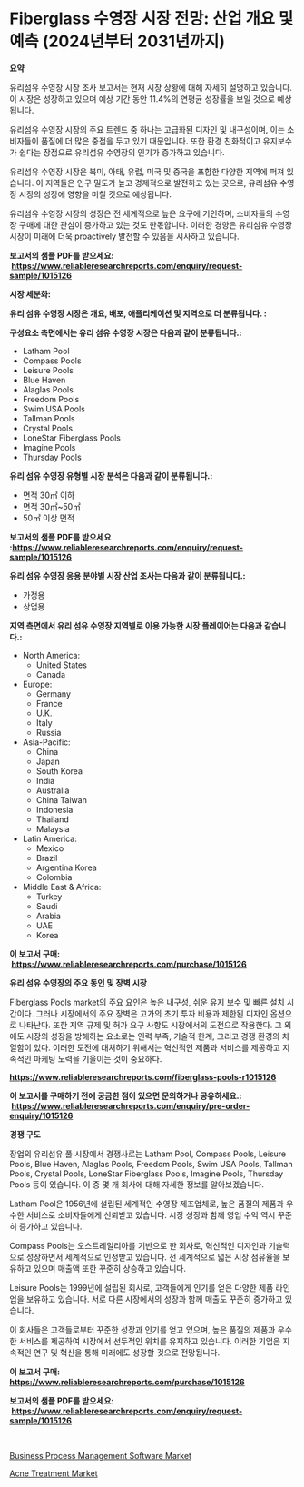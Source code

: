 <p><h1>Fiberglass 수영장 시장 전망: 산업 개요 및 예측 (2024년부터 2031년까지)</h1></p><p><strong>요약</strong></p>
<p><p>유리섬유 수영장 시장 조사 보고서는 현재 시장 상황에 대해 자세히 설명하고 있습니다. 이 시장은 성장하고 있으며 예상 기간 동안 11.4%의 연평균 성장률을 보일 것으로 예상됩니다.</p><p>유리섬유 수영장 시장의 주요 트렌드 중 하나는 고급화된 디자인 및 내구성이며, 이는 소비자들이 품질에 더 많은 중점을 두고 있기 때문입니다. 또한 환경 친화적이고 유지보수가 쉽다는 장점으로 유리섬유 수영장의 인기가 증가하고 있습니다.</p><p>유리섬유 수영장 시장은 북미, 아태, 유럽, 미국 및 중국을 포함한 다양한 지역에 퍼져 있습니다. 이 지역들은 인구 밀도가 높고 경제적으로 발전하고 있는 곳으로, 유리섬유 수영장 시장의 성장에 영향을 미칠 것으로 예상됩니다.</p><p>유리섬유 수영장 시장의 성장은 전 세계적으로 높은 요구에 기인하며, 소비자들의 수영장 구매에 대한 관심이 증가하고 있는 것도 한몫합니다. 이러한 경향은 유리섬유 수영장 시장이 미래에 더욱 proactively 발전할 수 있음을 시사하고 있습니다.</p></p>
<p><strong>보고서의 샘플 PDF를 받으세요: &nbsp;<a href="https://www.reliableresearchreports.com/enquiry/request-sample/1015126">https://www.reliableresearchreports.com/enquiry/request-sample/1015126</a></strong></p>
<p><strong>시장 세분화:</strong></p>
<p><strong> 유리 섬유 수영장 시장은 개요, 배포, 애플리케이션 및 지역으로 더 분류됩니다. :</strong></p>
<p><strong>구성요소 측면에서는 유리 섬유 수영장 시장은 다음과 같이 분류됩니다.:</strong></p>
<p><ul><li>Latham Pool</li><li>Compass Pools</li><li>Leisure Pools</li><li>Blue Haven</li><li>Alaglas Pools</li><li>Freedom Pools</li><li>Swim USA Pools</li><li>Tallman Pools</li><li>Crystal Pools</li><li>LoneStar Fiberglass Pools</li><li>Imagine Pools</li><li>Thursday Pools</li></ul></p>
<p><strong> 유리 섬유 수영장 유형별 시장 분석은 다음과 같이 분류됩니다.:</strong></p>
<p><ul><li>면적 30㎡ 이하</li><li>면적 30㎡~50㎡</li><li>50㎡ 이상 면적</li></ul></p>
<p><strong>보고서의 샘플 PDF를 받으세요 :<a href="https://www.reliableresearchreports.com/enquiry/request-sample/1015126">https://www.reliableresearchreports.com/enquiry/request-sample/1015126</a></strong></p>
<p><strong> 유리 섬유 수영장 응용 분야별 시장 산업 조사는 다음과 같이 분류됩니다.:</strong></p>
<p><ul><li>가정용</li><li>상업용</li></ul></p>
<p><strong>지역 측면에서 유리 섬유 수영장 지역별로 이용 가능한 시장 플레이어는 다음과 같습니다.:</strong></p>
<p><ul>
    <li>
        North America:
        <ul>
            <li>United States</li>
            <li>Canada</li>
        </ul>
    </li>
    <li>
        Europe:
        <ul>
            <li>Germany</li>
            <li>France</li>
            <li>U.K.</li>
            <li>Italy</li>
            <li>Russia</li>
        </ul>
    </li>
    <li>
        Asia-Pacific:
        <ul>
            <li>China</li>
            <li>Japan</li>
            <li>South Korea</li>
            <li>India</li>
            <li>Australia</li>
            <li>China Taiwan</li>
            <li>Indonesia</li>
            <li>Thailand</li>
            <li>Malaysia</li>
        </ul>
    </li>
    <li>
        Latin America:
        <ul>
            <li>Mexico</li>
            <li>Brazil</li>
            <li>Argentina Korea</li>
            <li>Colombia</li>
        </ul>
    </li>
    <li>
        Middle East & Africa:
        <ul>
            <li>Turkey</li>
            <li>Saudi</li>
            <li>Arabia</li>
            <li>UAE</li>
            <li>Korea</li>
        </ul>
    </li>
    </ul></p>
<p><strong>이 보고서 구매: &nbsp;<a href="https://www.reliableresearchreports.com/purchase/1015126">https://www.reliableresearchreports.com/purchase/1015126</a></strong></p>
<p><strong>유리 섬유 수영장의 주요 동인 및 장벽 시장</strong></p>
<p><p>Fiberglass Pools market의 주요 요인은 높은 내구성, 쉬운 유지 보수 및 빠른 설치 시간이다. 그러나 시장에서의 주요 장벽은 고가의 초기 투자 비용과 제한된 디자인 옵션으로 나타난다. 또한 지역 규제 및 허가 요구 사항도 시장에서의 도전으로 작용한다. 그 외에도 시장의 성장을 방해하는 요소로는 인력 부족, 기술적 한계, 그리고 경쟁 환경의 치열함이 있다. 이러한 도전에 대처하기 위해서는 혁신적인 제품과 서비스를 제공하고 지속적인 마케팅 노력을 기울이는 것이 중요하다.</p></p>
<p><strong><a href="https://www.reliableresearchreports.com/fiberglass-pools-r1015126">https://www.reliableresearchreports.com/fiberglass-pools-r1015126</a></strong></p>
<p><strong>이 보고서를 구매하기 전에 궁금한 점이 있으면 문의하거나 공유하세요.: &nbsp;<a href="https://www.reliableresearchreports.com/enquiry/pre-order-enquiry/1015126">https://www.reliableresearchreports.com/enquiry/pre-order-enquiry/1015126</a></strong></p>
<p><strong>경쟁 구도</strong></p>
<p><p>장업의 유리섬유 풀 시장에서 경쟁사로는 Latham Pool, Compass Pools, Leisure Pools, Blue Haven, Alaglas Pools, Freedom Pools, Swim USA Pools, Tallman Pools, Crystal Pools, LoneStar Fiberglass Pools, Imagine Pools, Thursday Pools 등이 있습니다. 이 중 몇 개 회사에 대해 자세한 정보를 알아보겠습니다.</p><p>Latham Pool은 1956년에 설립된 세계적인 수영장 제조업체로, 높은 품질의 제품과 우수한 서비스로 소비자들에게 신뢰받고 있습니다. 시장 성장과 함께 영업 수익 역시 꾸준히 증가하고 있습니다.</p><p>Compass Pools는 오스트레일리아를 기반으로 한 회사로, 혁신적인 디자인과 기술력으로 성장하면서 세계적으로 인정받고 있습니다. 전 세계적으로 넓은 시장 점유율을 보유하고 있으며 매출액 또한 꾸준히 상승하고 있습니다.</p><p>Leisure Pools는 1999년에 설립된 회사로, 고객들에게 인기를 얻은 다양한 제품 라인업을 보유하고 있습니다. 서로 다른 시장에서의 성장과 함께 매출도 꾸준히 증가하고 있습니다.</p><p>이 회사들은 고객들로부터 꾸준한 성장과 인기를 얻고 있으며, 높은 품질의 제품과 우수한 서비스를 제공하여 시장에서 선두적인 위치를 유지하고 있습니다. 이러한 기업은 지속적인 연구 및 혁신을 통해 미래에도 성장할 것으로 전망됩니다.</p></p>
<p><strong>이 보고서 구매: &nbsp; <a href="https://www.reliableresearchreports.com/purchase/1015126">https://www.reliableresearchreports.com/purchase/1015126</a></strong></p>
<p><strong>보고서의 샘플 PDF를 받으세요: &nbsp;<a href="https://www.reliableresearchreports.com/enquiry/request-sample/1015126">https://www.reliableresearchreports.com/enquiry/request-sample/1015126</a></strong><strong></strong></p>
<p>&nbsp;</p>
<p><p><a href="https://github.com/edytherolanlouisejk1miz0wig/Market-Research-Report-List-2/blob/main/business-process-management-software-market.md">Business Process Management Software Market</a></p><p><a href="https://github.com/peachesmcdowel1/Market-Research-Report-List-2/blob/main/acne-treatment-market.md">Acne Treatment Market</a></p></p>